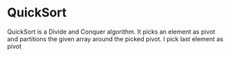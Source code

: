 # QuickSort

QuickSort is a Divide and Conquer algorithm. It picks an element as pivot and partitions the given array around the picked pivot.
I  pick last element as pivot 

